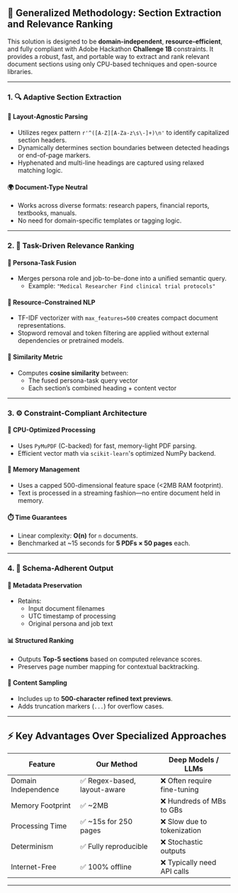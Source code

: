 ## 🧠 Generalized Methodology: Section Extraction and Relevance Ranking

This solution is designed to be **domain-independent**, **resource-efficient**, and fully compliant with Adobe Hackathon **Challenge 1B** constraints. It provides a robust, fast, and portable way to extract and rank relevant document sections using only CPU-based techniques and open-source libraries.

---

### 1. 🔍 Adaptive Section Extraction

#### 📄 Layout-Agnostic Parsing
- Utilizes regex pattern `r'^([A-Z][A-Za-z\s\-]+)\n'` to identify capitalized section headers.
- Dynamically determines section boundaries between detected headings or end-of-page markers.
- Hyphenated and multi-line headings are captured using relaxed matching logic.

#### 🌍 Document-Type Neutral
- Works across diverse formats: research papers, financial reports, textbooks, manuals.
- No need for domain-specific templates or tagging logic.

---

### 2. 🎯 Task-Driven Relevance Ranking

#### 👤 Persona-Task Fusion
- Merges persona role and job-to-be-done into a unified semantic query.
  - Example: `"Medical Researcher Find clinical trial protocols"`

#### 🧠 Resource-Constrained NLP
- TF-IDF vectorizer with `max_features=500` creates compact document representations.
- Stopword removal and token filtering are applied without external dependencies or pretrained models.

#### 📏 Similarity Metric
- Computes **cosine similarity** between:
  - The fused persona-task query vector
  - Each section’s combined heading + content vector

---

### 3. ⚙️ Constraint-Compliant Architecture

#### 🧮 CPU-Optimized Processing
- Uses `PyMuPDF` (C-backed) for fast, memory-light PDF parsing.
- Efficient vector math via `scikit-learn`'s optimized NumPy backend.

#### 🧠 Memory Management
- Uses a capped 500-dimensional feature space (<2MB RAM footprint).
- Text is processed in a streaming fashion—no entire document held in memory.

#### ⏱️ Time Guarantees
- Linear complexity: **O(n)** for `n` documents.
- Benchmarked at ~15 seconds for **5 PDFs × 50 pages** each.

---

### 4. 🧾 Schema-Adherent Output

#### 📌 Metadata Preservation
- Retains:
  - Input document filenames
  - UTC timestamp of processing
  - Original persona and job text

#### 📊 Structured Ranking
- Outputs **Top-5 sections** based on computed relevance scores.
- Preserves page number mapping for contextual backtracking.

#### 🧠 Content Sampling
- Includes up to **500-character refined text previews**.
- Adds truncation markers (`...`) for overflow cases.

---

## ⚡ Key Advantages Over Specialized Approaches

| Feature              | Our Method                          | Deep Models / LLMs              |
|----------------------|--------------------------------------|---------------------------------|
| Domain Independence  | ✅ Regex-based, layout-aware         | ❌ Often require fine-tuning     |
| Memory Footprint     | ✅ ~2MB                              | ❌ Hundreds of MBs to GBs        |
| Processing Time      | ✅ ~15s for 250 pages                | ❌ Slow due to tokenization      |
| Determinism          | ✅ Fully reproducible                | ❌ Stochastic outputs            |
| Internet-Free        | ✅ 100% offline                      | ❌ Typically need API calls      |

---

